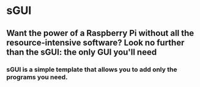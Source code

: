 <h1>sGUI</h1>
<h2>Want the power of a Raspberry Pi without all the resource-intensive software? 
  Look no further than the sGUI: the only GUI you'll need</h2>

<h3>sGUI is a simple template that allows you to add only the programs you need.</h3>
